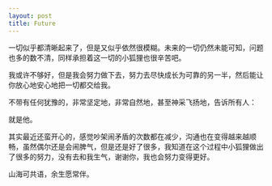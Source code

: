 ```yaml
---
layout: post
title: Future
---
```

一切似乎都清晰起来了，但是又似乎依然很模糊。未来的一切仍然未能可知，问题也多的数不清，同样承担着这一切的小狐狸也很辛苦吧。

我或许不够好，但是我会努力做下去，努力去尽快成长为可靠的另一半，然后能让你放心地安心地把一切都交给我。

不带有任何犹豫的，非常坚定地，非常自然地，甚至神采飞扬地，告诉所有人：

就是他。

其实最近还蛮开心的，感觉吵架闹矛盾的次数都在减少，沟通也在变得越来越顺畅，虽然偶尔还是会闹脾气，但是还是好了很多，我知道在这个过程中小狐狸做出了很多的努力，没有去和我生气，谢谢你，我也会努力变得更好。

山海可共语，余生愿常伴。